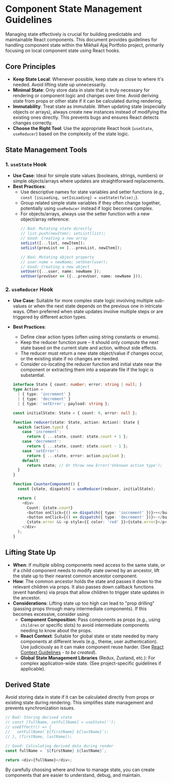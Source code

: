# Component State Management Guidelines

Managing state effectively is crucial for building predictable and maintainable React components. This document provides guidelines for handling component state within the Mikhail Ajaj Portfolio project, primarily focusing on local component state using React hooks.

## Core Principles

-   **Keep State Local**: Whenever possible, keep state as close to where it's needed. Avoid lifting state up unnecessarily.
-   **Minimal State**: Only store data in state that is truly necessary for rendering or component logic and changes over time. Avoid deriving state from props or other state if it can be calculated during rendering.
-   **Immutability**: Treat state as immutable. When updating state (especially objects or arrays), always create new instances instead of modifying the existing ones directly. This prevents bugs and ensures React detects changes correctly.
-   **Choose the Right Tool**: Use the appropriate React hook (`useState`, `useReducer`) based on the complexity of the state logic.

## State Management Tools

### 1. `useState` Hook

-   **Use Case**: Ideal for simple state values (booleans, strings, numbers) or simple objects/arrays where updates are straightforward replacements.
-   **Best Practices**:
    *   Use descriptive names for state variables and setter functions (e.g., `const [isLoading, setIsLoading] = useState(false);`).
    *   Group related simple state variables if they often change together, potentially using `useReducer` instead if logic becomes complex.
    *   For objects/arrays, always use the setter function with a new object/array reference:
        ```typescript
        // Bad: Mutating state directly
        // list.push(newItem); setList(list);
        // Good: Creating a new array
        setList([...list, newItem]);
        setList(prevList => [...prevList, newItem]);

        // Bad: Mutating object property
        // user.name = newName; setUser(user);
        // Good: Creating a new object
        setUser({...user, name: newName });
        setUser(prevUser => ({...prevUser, name: newName }));
        ```

### 2. `useReducer` Hook

-   **Use Case**: Suitable for more complex state logic involving multiple sub-values or when the next state depends on the previous one in intricate ways. Often preferred when state updates involve multiple steps or are triggered by different action types.
-   **Best Practices**:
    *   Define clear action types (often using string constants or enums).
    *   Keep the reducer function pure – it should only compute the next state based on the current state and action, without side effects.
    *   The reducer must return a new state object/value if changes occur, or the existing state if no changes are needed.
    *   Consider co-locating the reducer function and initial state near the component or extracting them into a separate file if the logic is substantial.

    ```typescript
    interface State { count: number; error: string | null; }
    type Action =
      | { type: 'increment' }
      | { type: 'decrement' }
      | { type: 'setError'; payload: string };

    const initialState: State = { count: 0, error: null };

    function reducer(state: State, action: Action): State {
      switch (action.type) {
        case 'increment':
          return { ...state, count: state.count + 1 };
        case 'decrement':
          return { ...state, count: state.count - 1 };
        case 'setError':
          return { ...state, error: action.payload };
        default:
          return state; // Or throw new Error('Unknown action type');
      }
    }

    function CounterComponent() {
      const [state, dispatch] = useReducer(reducer, initialState);

      return (
        <div>
          Count: {state.count}
          <button onClick={() => dispatch({ type: 'increment' })}>+</button>
          <button onClick={() => dispatch({ type: 'decrement' })}>-</button>
          {state.error && <p style={{ color: 'red' }}>{state.error}</p>}
        </div>
      );
    }
    ```

## Lifting State Up

-   **When**: If multiple sibling components need access to the same state, or if a child component needs to modify state owned by an ancestor, lift the state up to their nearest common ancestor component.
-   **How**: The common ancestor holds the state and passes it down to the relevant children via props. It also passes down callback functions (event handlers) via props that allow children to trigger state updates in the ancestor.
-   **Considerations**: Lifting state up too high can lead to "prop drilling" (passing props through many intermediate components). If this becomes excessive, consider using:
    *   **Component Composition**: Pass components as props (e.g., using `children` or specific slots) to avoid intermediate components needing to know about the props.
    *   **React Context**: Suitable for global state or state needed by many components at different levels (e.g., theme, user authentication). Use judiciously as it can make component reuse harder. (See [React Context Guidelines](../react/context.md) - *to be created*).
    *   **Global State Management Libraries** (Redux, Zustand, etc.): For complex application-wide state. (See project-specific guidelines if applicable).

## Derived State

Avoid storing data in state if it can be calculated directly from props or existing state during rendering. This simplifies state management and prevents synchronization issues.

```typescript
// Bad: Storing derived state
// const [fullName, setFullName] = useState('');
// useEffect(() => {
//   setFullName(`${firstName} ${lastName}`);
// }, [firstName, lastName]);

// Good: Calculating derived data during render
const fullName = `${firstName} ${lastName}`;

return <div>{fullName}</div>;
```

By carefully choosing where and how to manage state, you can create components that are easier to understand, debug, and maintain.